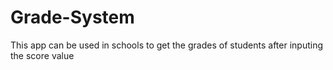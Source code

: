 # Grade-System
This app can be used in schools to get the grades of students after inputing the score value
